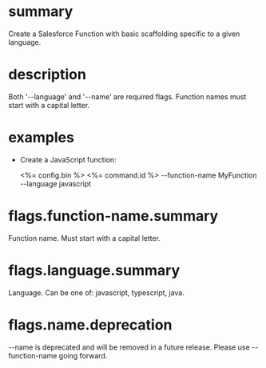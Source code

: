 # summary

Create a Salesforce Function with basic scaffolding specific to a given language.

# description

Both '--language' and '--name' are required flags. Function names must start with a capital letter.

# examples

- Create a JavaScript function:

  <%= config.bin %> <%= command.id %> --function-name MyFunction --language javascript

# flags.function-name.summary

Function name. Must start with a capital letter.

# flags.language.summary

Language. Can be one of: javascript, typescript, java.

# flags.name.deprecation

--name is deprecated and will be removed in a future release. Please use --function-name going forward.
